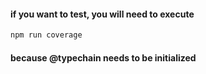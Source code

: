 #### if you want to test, you will need to execute 
```sh
npm run coverage
```
#### because @typechain needs to be initialized